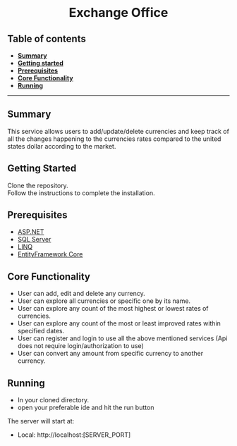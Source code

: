 <div align="center">
  <br>
  <h1>Exchange Office</h1>
</div>

##  Table of contents
- [**Summary**](#summary)
- [**Getting started**](#getting-started)
- [**Prerequisites**](#prerequisites)
- [**Core Functionality**](#Core-Functionality)
- [**Running**](#running)
---
## Summary

This service allows users to add/update/delete currencies and keep track of all the changes happening to the currencies rates compared to the united states dollar according to the market.

## Getting Started

Clone the repository.<br />
Follow the instructions to complete the installation.

## Prerequisites

- [ASP.NET](https://dotnet.microsoft.com/en-us/apps/aspnet)
- [SQL Server](https://www.microsoft.com/en-us/sql-server/sql-server-2019)
- [LINQ](https://docs.microsoft.com/en-us/dotnet/csharp/programming-guide/concepts/linq/)
- [EntityFramework Core](https://www.entityframeworktutorial.net/efcore/entity-framework-core.aspx)

## Core Functionality

- User can add, edit and delete any currency.
- User can explore all currencies or specific one by its name.
- User can explore any count of the most highest or lowest rates of currencies.
- User can explore any count of the most or least improved rates within specified dates.
- User can register and login to use all the above mentioned services (Api does not require login/authorization to use)
- User can convert any amount from specific currency to another currency.

## Running

- In your cloned directory.
- open your preferable ide and hit the run button

The server will start at:

- Local: http://localhost:[SERVER_PORT]
